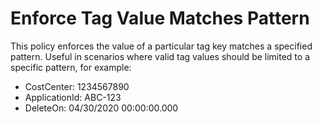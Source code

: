 # Enforce Tag Value Matches Pattern

This policy enforces the value of a particular tag key matches a specified pattern. Useful in scenarios where valid tag values should be limited to a specific pattern, for example:

- CostCenter: 1234567890
- ApplicationId: ABC-123
- DeleteOn: 04/30/2020 00:00:00.000
